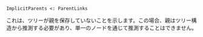 ```
ImplicitParents <: ParentLinks
```

これは、ツリーが親を保存していないことを示します。この場合、親はツリー構造から推測する必要があり、単一のノードを通じて推測することはできません。
